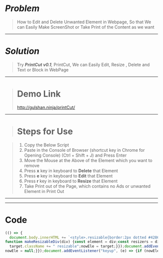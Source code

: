# *Problem*
> How to Edit and Delete Unwanted Element in Webpage, So that We can Easily Make ScreenShot or Take Print of the Content as we want

---
# _Solution_
> Try _**PrintCut v0.1**,_ PrintCut, We can Easily Edit, Resize , Delete and Text or Block in WebPage

___
> # Demo Link
> http://gulshan.ninja/printCut/
---

> # Steps for Use

> 1. Copy the Below Script
> 1. Paste in the Console of Browser (shortcut key in Chrome for Opening Console) (Ctrl + Shift + J) and Press Enter
> 1. Move the Mouse at the Above of the Element which you want to remove
> 1. Press **x** key in keyboard to **Delete** that Element 
> 1. Press **e** key in keyboard to **Edit** that Element 
> 1. Press **r** key in keyboard to **Resize** that Element 
> 1. Take Print out of the Page, which contains no Ads or unwanted Element in Print Out
---
---
# Code
```js
(() => {
  document.body.innerHTML += `<style>.resizable{border:2px dotted #4286f4; outline:none;background:rgba(0,0,0,0.2);}.resizable[contenteditable="true"]{border:2px solid red;}.resizable .resizers{box-sizing:border-box;position:absolute;top:0;left:0;width:100%;height:100%}.resizable .resizers .resizer{width:10px;height:10px;border-radius:50%;background:#fff;border:3px solid #4286f4;position:absolute}.resizable .resizers .resizer.top-left{left:-5px;top:-5px;cursor:nwse-resize}.resizable .resizers .resizer.top-right{right:-5px;top:-5px;cursor:nesw-resize}.resizable .resizers .resizer.bottom-left{left:-5px;bottom:-5px;cursor:nesw-resize}.resizable .resizers .resizer.bottom-right{right:-5px;bottom:-5px;cursor:nwse-resize}</style>`;
function makeResizableDiv(div) {const element = div;const resizers = div.querySelectorAll(".resizer");const minimum_size = 20;let original_width = 0;let original_height = 0;let original_x = 0;let original_y = 0;let original_mouse_x = 0;let original_mouse_y = 0;for (let i = 0; i < resizers.length; i++) {const currentResizer = resizers[i];currentResizer.addEventListener("mousedown", function (e) {e.preventDefault();original_width = parseFloat(getComputedStyle(element, null).getPropertyValue("width").replace("px", ""));original_height = parseFloat(getComputedStyle(element, null).getPropertyValue("height").replace("px", ""));original_x = element.getBoundingClientRect().left;original_y = element.getBoundingClientRect().top;original_mouse_x = e.pageX;original_mouse_y = e.pageY;window.addEventListener("mousemove", resize);window.addEventListener("mouseup", stopResize);});function resize(e) {if (currentResizer.classList.contains("bottom-right")) {const width = original_width + (e.pageX - original_mouse_x);const height = original_height + (e.pageY - original_mouse_y);if (width > minimum_size) {element.style.width = width + "px";}if (height > minimum_size) {element.style.height = height + "px";}}}function stopResize() {window.removeEventListener("mousemove", resize);}}}let nowEle = null;let flagNotJump = false;const removeResizer = (target) => {let re = target?.querySelector(".resizers");if (re) {re.remove();}};const addResizer = (target) => {if (!flagNotJump) {flagNotJump = true;let addThis = `<div id="x0001" class='resizers'><div id="x0001" class='resizer bottom-right'></div></div>`;target.innerHTML = addThis + target.innerHTML;makeResizableDiv(target);let _p = target.style.position;target.style.position = "relative";target._p = _p;} else {removeResizer(target);let newClass = target.className.split(" ").filter((e) => e !== "resizable").join(" ");target.className = newClass;target.style.position = target._p;flagNotJump = false;}};const editMode = (target,p)=>{target.contentEditable =p.edit;if(p.edit==="true"){target.focus()}};document.addEventListener("mouseover", (e) => {let target = e.target;if (target.id !== "x0001" && !flagNotJump) {
  target.className += " resizable";nowEle = target;}});document.addEventListener("mouseout", (e) => {let target = e.target;if (target.id !== "x0001" && !flagNotJump) {let newClass = target.className.split(" ").filter((e) => e !== "resizable").join(" ");target.className = newClass;editMode(nowEle, {edit:"false"});
nowEle = null;}});document.addEventListener("keyup", (e) => {if (nowEle)switch (e.key) {case "x":nowEle.contentEditable!=="true"?nowEle.remove():()=>{};break;case "r":if(nowEle.contentEditable!=="true")addResizer(nowEle);break;case "e":editMode(nowEle,{edit:"true"});break;}});})();

```


